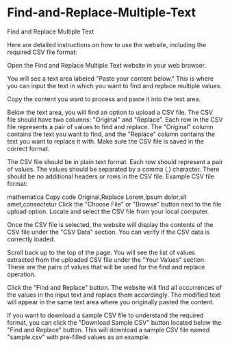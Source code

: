 # Find-and-Replace-Multiple-Text
Find and Replace Multiple Text

Here are detailed instructions on how to use the website, including the required CSV file format:

Open the Find and Replace Multiple Text website in your web browser.

You will see a text area labeled "Paste your content below." This is where you can input the text in which you want to find and replace multiple values.

Copy the content you want to process and paste it into the text area.

Below the text area, you will find an option to upload a CSV file. The CSV file should have two columns: "Original" and "Replace". Each row in the CSV file represents a pair of values to find and replace. The "Original" column contains the text you want to find, and the "Replace" column contains the text you want to replace it with. Make sure the CSV file is saved in the correct format.

The CSV file should be in plain text format.
Each row should represent a pair of values.
The values should be separated by a comma (,) character.
There should be no additional headers or rows in the CSV file.
Example CSV file format:

mathematica
Copy code
Original,Replace
Lorem,Ipsum
dolor,sit
amet,consectetur
Click the "Choose File" or "Browse" button next to the file upload option. Locate and select the CSV file from your local computer.

Once the CSV file is selected, the website will display the contents of the CSV file under the "CSV Data" section. You can verify if the CSV data is correctly loaded.

Scroll back up to the top of the page. You will see the list of values extracted from the uploaded CSV file under the "Your Values" section. These are the pairs of values that will be used for the find and replace operation.

Click the "Find and Replace" button. The website will find all occurrences of the values in the input text and replace them accordingly. The modified text will appear in the same text area where you originally pasted the content.

If you want to download a sample CSV file to understand the required format, you can click the "Download Sample CSV" button located below the "Find and Replace" button. This will download a sample CSV file named "sample.csv" with pre-filled values as an example.
